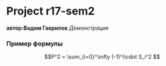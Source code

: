 # Project r17-sem2

**автор:Вадим Гаврилов**
 *Демонстрация*

###   Пример формулы

$$P^2 = \sum_{i=0}^\infty (-1)^i\cdot  S_i^2 $$
